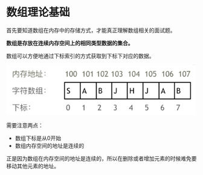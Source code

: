 # 数组理论基础

首先要知道数组在内存中的存储方式，才能真正理解数组相关的面试题。

**数组是存放在连续内存空间上的相同类型数据的集合。**

数组可以方便地通过下标索引的方式获取到下标下对应的数据。

![image-20220921105410131](https://raw.githubusercontent.com/kitiho/leetcode/main/assets/image-20220921105410131.png)

需要注意两点：

- 数组下标是从0开始
- 数组内存空间的地址是连续的

正是因为数组在内存空间的地址是连续的，所以在删除或者增加元素的时候难免要移动其他元素的地址。

